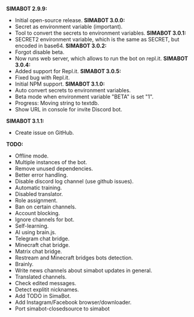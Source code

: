 **SIMABOT 2.9.9:**
- Initial open-source release.
**SIMABOT 3.0.0:**
- Secret as environment variable (important).
- Tool to convert the secrets to environment variables.
**SIMABOT 3.0.1:**
- SECRET2 environment variable, which is the same as SECRET, but encoded in base64.
**SIMABOT 3.0.2:**
- Forgot disable beta.
- Now runs web server, which allows to run the bot on repl.it.
**SIMABOT 3.0.4:**
- Added support for Repl.it.
**SIMABOT 3.0.5:**
- Fixed bug with Repl.it.
- Initial NPM support.
**SIMABOT 3.1.0:**
- Auto convert secrets to environment variables.
- Beta mode when environment variable "BETA" is set "1".
- Progress: Moving string to textdb.
- Show URL in console for invite Discord bot.

**SIMABOT 3.1.1:**
- Create issue on GitHub.

**TODO:**
- Offline mode.
- Multiple instances of the bot.
- Remove unused dependencies.
- Better error handling.
- Disable discord log channel (use github issues).
- Automatic training.
- Disabled translator.
- Role assignment.
- Ban on certain channels.
- Account blocking.
- Ignore channels for bot.
- Self-learning.
- AI using brain.js.
- Telegram chat bridge.
- Minecraft chat bridge.
- Matrix chat bridge.
- Restream and Minecraft bridges bots detection.
- Brainly.
- Write news channels about simabot updates in general.
- Translated channels.
- Check edited messages.
- Detect explitit nicknames.
- Add TODO in SimaBot.
- Add Instagram/Facebook browser/downloader.
- Port simabot-closedsource to simabot